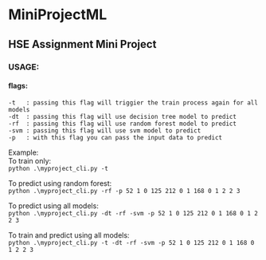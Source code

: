 # MiniProjectML
## HSE Assignment Mini Project

### USAGE:   
#### flags:  
    -t   : passing this flag will triggier the train process again for all models  
    -dt  : passing this flag will use decision tree model to predict  
    -rf  : passing this flag will use random forest model to predict  
    -svm : passing this flag will use svm model to predict  
    -p   : with this flag you can pass the input data to predict  

Example:  
To train only:  
`python .\myproject_cli.py -t`  

To predict using random forest:  
`python .\myproject_cli.py -rf -p 52 1 0 125 212 0 1 168 0 1 2 2 3`  

To predict using all models:  
`python .\myproject_cli.py -dt -rf -svm -p 52 1 0 125 212 0 1 168 0 1 2 2 3`  

To train and predict using all models:  
`python .\myproject_cli.py -t -dt -rf -svm -p 52 1 0 125 212 0 1 168 0 1 2 2 3`  

